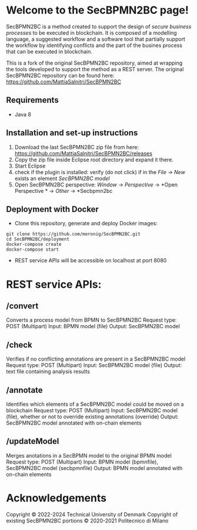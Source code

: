 # Welcome to the SecBPMN2BC page!

SecBPMN2BC is a method created to support the design of *secure business processes* to be executed in blockchain. It is composed of a modelling language, a suggested workflow and a software tool that partially support the workflow by identifying conflicts and the part of the busines process that can be executed in blockchain.

This is a fork of the original SecBPMN2BC repository, aimed at wrapping the tools developed to support the method as a REST server. The original SecBPMN2BC repository can be found here: https://github.com/MattiaSalnitri/SecBPMN2BC

## Requirements
* Java 8

## Installation and set-up instructions 
1. Download the last SecBPMN2BC zip file from here: https://github.com/MattiaSalnitri/SecBPMN2BC/releases
2. Copy the zip file inside Eclipse root directory and expand it there.
3. Start Eclipse
4. check if the plugin is installed: verify (do not click) if in the *File* -> *New* exists an element *SecBPMN2BC model*
5. Open SecBPMN2BC perspective: *Window* -> *Perspective* ->  *Open Perspective * -> *Other* -> *Secbpmn2bc

## Deployment with Docker

* Clone this repository, generate and deploy Docker images:

```
git clone https://github.com/meronig/SecBPMN2BC.git
cd SecBPMN2BC/deployment
docker-compose create
docker-compose start
```
* REST service APIs will be accessible on localhost at port 8080

# REST service APIs:
## /convert
Converts a process model from BPMN to SecBPMN2BC
Request type: POST (Multipart)
Input: BPMN model (file)
Output: SecBPMN2BC model

## /check
Verifies if no conflicting annotations are present in a SecBPMN2BC model
Request type: POST (Multipart)
Input: SecBPMN2BC model (file)
Output: text file containing analysis results

## /annotate
Identifies which elements of a SecBPMN2BC model could be moved on a blockchain
Request type: POST (Multipart)
Input: SecBPMN2BC model (file), whether or not to override existing annotations (override)
Output: SecBPMN2BC model annotated with on-chain elements

## /updateModel
Merges anotations in a SecBPMN model to the original BPMN model
Request type: POST (Multipart)
Input: BPMN model (bpmnfile), SecBPMN2BC model (secbpmnfile) 
Output: BPMN model annotated with on-chain elements

# Acknowledgements
Copyright © 2022-2024 Technical University of Denmark
Copyright of existing SecBPMN2BC portions © 2020-2021 Politecnico di Milano
